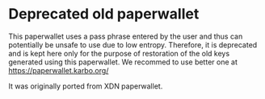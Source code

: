 # Deprecated old paperwallet

This paperwallet uses a pass phrase entered by the user and thus can potentially be unsafe to use due to low entropy. Therefore, it is deprecated and is kept here only for the purpose of restoration of the old keys generated using this paperwallet. We recommed to use better one at https://paperwallet.karbo.org/

It was originally ported from XDN paperwallet. 
